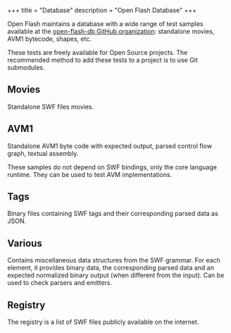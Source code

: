 +++
title = "Database"
description = "Open Flash Database"
+++

Open Flash maintains a database with a wide range of test samples available at
the [open-flash-db GitHub organization][gh-ofldb]: standalone movies, AVM1
bytecode, shapes, etc.

These tests are freely available for Open Source projects. The recommended
method to add these tests to a project is to use Git submodules.

## Movies

Standalone SWF files movies.

## AVM1

Standalone AVM1 byte code with expected output, parsed control flow graph,
textual assembly.

These samples do not depend on SWF bindings, only the core language runtime.
They can be used to test AVM implementations.

## Tags

Binary files containing SWF tags and their corresponding parsed data as JSON.

## Various

Contains miscellaneous data structures from the SWF grammar. For each element,
it provides binary data, the corresponding parsed data and an expected
normalized binary output (when different from the input). Can be used to check
parsers and emitters.

## Registry

The registry is a list of SWF files publicly available on the internet.

[gh-ofldb]: https://github.com/open-flash-db
